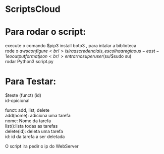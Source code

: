 # ScriptsCloud

# Para rodar o script:
execute o comando $pip3 install boto3 , para intalar a biblioteca
<br />
rode o $aws configure
<br />
isira as credenciais, escolha a regiao us-east-1 e o output format json
<br />
entrar no super user ($su/$sudo su) 
<br />
rodar Python3 script.py

# Para Testar:
$teste (funct) (id)
<br />
id-opicional


funct: add, list, delete
<br />
add(nome): adiciona uma tarefa
<br />
    nome: Nome da tarefa
<br />
list():lista todas as tarefas
<br />
delete(id): deleta uma tarefa
<br />
    id: id da tarefa a ser deletada
<br />


O script ira pedir o ip do WebServer
